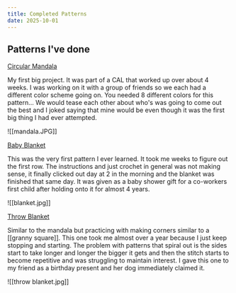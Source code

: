 ```yaml
---
title: Completed Patterns
date: 2025-10-01
---
```

## Patterns I've done

[Circular Mandala](assets/mandala.pdf)

My first big project. It was part of a CAL that worked up over about 4 weeks. I was working on it with a group of friends so we each had a different color scheme going on. You needed 8 different colors for this pattern... We would tease each other about who's was going to come out the best and I joked saying that mine would be even though it was the first big thing I had ever attempted.  

![[mandala.JPG]]

[Baby Blanket](assets/waves.pdf)

This was the very first pattern I ever learned. It took me weeks to figure out the first row. The instructions and just crochet in general was not making sense, it finally clicked out day at 2 in the morning and the blanket was finished that same day. It was given as a baby shower gift for a co-workers first child after holding onto it for almost 4 years.

![[blanket.jpg]]

[Throw Blanket](assets/blanket.pdf)

Similar to the mandala but practicing with making corners similar to a [[granny square]]. This one took me almost over a year because I just keep stopping and starting. The problem with patterns that spiral out is the sides start to take longer and longer the bigger it gets and then the stitch starts to become repetitive and was struggling to maintain interest. I gave this one to my friend as a birthday present and her dog immediately claimed it. 

![[throw blanket.jpg]]

